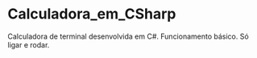 # Calculadora_em_CSharp
Calculadora de terminal desenvolvida em C#. Funcionamento básico. Só ligar e rodar.
